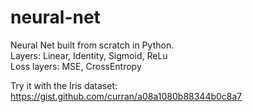# neural-net
Neural Net built from scratch in Python. \
Layers: Linear, Identity, Sigmoid, ReLu \
Loss layers: MSE, CrossEntropy 

Try it with the Iris dataset: 
https://gist.github.com/curran/a08a1080b88344b0c8a7
